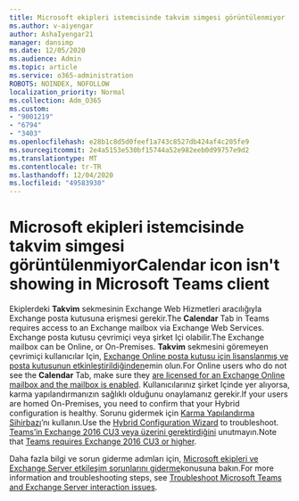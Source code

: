 ```yaml
---
title: Microsoft ekipleri istemcisinde takvim simgesi görüntülenmiyor
ms.author: v-aiyengar
author: AshaIyengar21
manager: dansimp
ms.date: 12/05/2020
ms.audience: Admin
ms.topic: article
ms.service: o365-administration
ROBOTS: NOINDEX, NOFOLLOW
localization_priority: Normal
ms.collection: Adm_O365
ms.custom:
- "9001219"
- "6794"
- "3403"
ms.openlocfilehash: e28b1c8d5d0feef1a743c8527db424af4c205fe9
ms.sourcegitcommit: 2e4a5153e530bf15744a52e982eeb0d99757e9d2
ms.translationtype: MT
ms.contentlocale: tr-TR
ms.lasthandoff: 12/04/2020
ms.locfileid: "49583930"
---
```

# <a name="calendar-icon-isnt-showing-in-microsoft-teams-client"></a><span data-ttu-id="93a8f-102">Microsoft ekipleri istemcisinde takvim simgesi görüntülenmiyor</span><span class="sxs-lookup"><span data-stu-id="93a8f-102">Calendar icon isn't showing in Microsoft Teams client</span></span>

<span data-ttu-id="93a8f-103">Ekiplerdeki **Takvim** sekmesinin Exchange Web Hizmetleri aracılığıyla Exchange posta kutusuna erişmesi gerekir.</span><span class="sxs-lookup"><span data-stu-id="93a8f-103">The **Calendar** Tab in Teams requires access to an Exchange mailbox via Exchange Web Services.</span></span> <span data-ttu-id="93a8f-104">Exchange posta kutusu çevrimiçi veya şirket Içi olabilir.</span><span class="sxs-lookup"><span data-stu-id="93a8f-104">The Exchange mailbox can be Online, or On-Premises.</span></span> <span data-ttu-id="93a8f-105">**Takvim** sekmesini göremeyen çevrimiçi kullanıcılar Için, [Exchange Online posta kutusu için lisanslanmış ve posta kutusunun etkinleştirildiğinden](https://docs.microsoft.com/exchange/recipients-in-exchange-online/create-user-mailboxes)emin olun.</span><span class="sxs-lookup"><span data-stu-id="93a8f-105">For Online users who do not see the **Calendar** Tab, make sure they [are licensed for an Exchange Online mailbox and the mailbox is enabled](https://docs.microsoft.com/exchange/recipients-in-exchange-online/create-user-mailboxes).</span></span> <span data-ttu-id="93a8f-106">Kullanıcılarınız şirket Içinde yer alıyorsa, karma yapılandırmanızın sağlıklı olduğunu onaylamanız gerekir.</span><span class="sxs-lookup"><span data-stu-id="93a8f-106">If your users are homed On-Premises, you need to confirm that your Hybrid configuration is healthy.</span></span> <span data-ttu-id="93a8f-107">Sorunu gidermek için [Karma Yapılandırma Sihirbazı](https://docs.microsoft.com/exchange/hybrid-deployment/hybrid-agent)’nı kullanın.</span><span class="sxs-lookup"><span data-stu-id="93a8f-107">Use the [Hybrid Configuration Wizard](https://docs.microsoft.com/exchange/hybrid-deployment/hybrid-agent) to troubleshoot.</span></span> <span data-ttu-id="93a8f-108">[Teams’in Exchange 2016 CU3 veya üzerini gerektirdiğini](https://docs.microsoft.com/microsoftteams/exchange-teams-interact) unutmayın.</span><span class="sxs-lookup"><span data-stu-id="93a8f-108">Note that [Teams requires Exchange 2016 CU3 or higher](https://docs.microsoft.com/microsoftteams/exchange-teams-interact).</span></span>

<span data-ttu-id="93a8f-109">Daha fazla bilgi ve sorun giderme adımları için, [Microsoft ekipleri ve Exchange Server etkileşim sorunlarını giderme](https://docs.microsoft.com/microsoftteams/troubleshoot/known-issues/teams-exchange-interaction-issue)konusuna bakın.</span><span class="sxs-lookup"><span data-stu-id="93a8f-109">For more information and troubleshooting steps, see [Troubleshoot Microsoft Teams and Exchange Server interaction issues](https://docs.microsoft.com/microsoftteams/troubleshoot/known-issues/teams-exchange-interaction-issue).</span></span>
